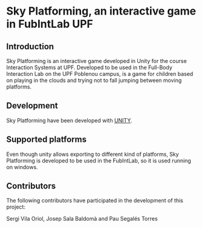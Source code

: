 
# Sky Platforming, an interactive game in FubIntLab UPF

## Introduction
Sky Platforming is an interactive game developed in Unity for the course Interaction Systems at UPF.
Developed to be used in the Full-Body Interaction Lab on the UPF Poblenou campus, is a game for children based on playing in the clouds and trying not to fall jumping between moving platforms.


## Development<a name="Development"></a>
Sky Platforming have been developed with  [UNITY](https://unity.com/). 

## Supported platforms
Even though unity allows exporting to different kind of platforms, Sky Platforming is developed to be used in the FubIntLab, so it is used running on windows.


## Contributors
The following contributors have participated in the development of this project:

Sergi Vila Oriol, Josep Sala Baldomà and Pau Segalés Torres
